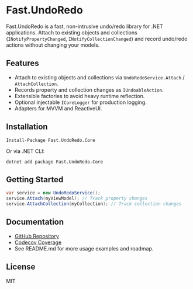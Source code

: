 # Fast.UndoRedo

Fast.UndoRedo is a fast, non-intrusive undo/redo library for .NET applications. Attach to existing objects and collections (`INotifyPropertyChanged`, `INotifyCollectionChanged`) and record undo/redo actions without changing your models.

## Features
- Attach to existing objects and collections via `UndoRedoService.Attach` / `AttachCollection`.
- Records property and collection changes as `IUndoableAction`.
- Extensible factories to avoid heavy runtime reflection.
- Optional injectable `ICoreLogger` for production logging.
- Adapters for MVVM and ReactiveUI.

## Installation

```
Install-Package Fast.UndoRedo.Core
```
Or via .NET CLI:
```
dotnet add package Fast.UndoRedo.Core
```

## Getting Started
```csharp
var service = new UndoRedoService();
service.Attach(myViewModel); // Track property changes
service.AttachCollection(myCollection); // Track collection changes
```

## Documentation
- [GitHub Repository](https://github.com/MabinogiCode/Fast.UndoRedo)
- [Codecov Coverage](https://app.codecov.io/gh/MabinogiCode/Fast.UndoRedo)
- See README.md for more usage examples and roadmap.

## License
MIT
